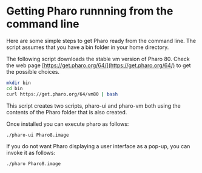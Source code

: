 # Getting Pharo runnning from the command line

Here are some simple steps to get Pharo ready from the command line. The script 
assumes that you have a bin folder in your home directory. 

The following script downloads the stable vm version of Pharo 80. Check the web page [https://get.pharo.org/64/](https://get.pharo.org/64/)
to get the possible choices. 

```bash
mkdir bin
cd bin
curl https://get.pharo.org/64/vm80 | bash
```

This script creates two scripts, pharo-ui and pharo-vm both using the contents of the Pharo folder that is also created. 

Once installed you can execute pharo as follows: 

```bash
./pharo-ui Pharo8.image 
```

If you do not want Pharo displaying a user interface as a pop-up, you can invoke it as follows: 

```bash
./pharo Pharo8.image 
```

